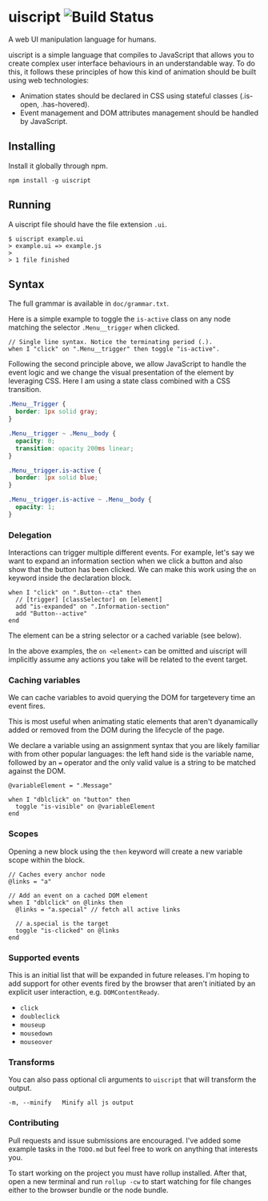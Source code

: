 # uiscript ![Build Status](https://api.travis-ci.org/ConnorAtherton/uiscript.svg)

A web UI manipulation language for humans.

uiscript is a simple language that compiles to JavaScript that allows you to create
complex user interface behaviours in an understandable way. To do this, it follows these
principles of how this kind of animation should be built using web technologies:

- Animation states should be declared in CSS using stateful classes (.is-open, .has-hovered).
- Event management and DOM attributes management should be handled by JavaScript.

## Installing

Install it globally through npm.

```
npm install -g uiscript
```

## Running

A uiscript file should have the file extension `.ui`.

```
$ uiscript example.ui
> example.ui => example.js
>
> 1 file finished
```

## Syntax

The full grammar is available in `doc/grammar.txt`.

Here is a simple example to toggle the `is-active` class on any node matching the selector
`.Menu__trigger` when clicked.

```
// Single line syntax. Notice the terminating period (.).
when I "click" on ".Menu__trigger" then toggle "is-active".
```

Following the second principle above, we allow JavaScript to handle the event logic and we change
the visual presentation of the element by leveraging CSS. Here I am using a state class combined
with a CSS transition.

```css
.Menu__Trigger {
  border: 1px solid gray;
}

.Menu__trigger ~ .Menu__body {
  opacity: 0;
  transition: opacity 200ms linear;
}

.Menu__trigger.is-active {
  border: 1px solid blue;
}

.Menu__trigger.is-active ~ .Menu__body {
  opacity: 1;
}
```

### Delegation

Interactions can trigger multiple different events. For example, let's say we want to expand an
information section when we click a button and also show that the button has been clicked. We can
make this work using the `on` keyword inside the declaration block.

```
when I "click" on ".Button--cta" then
  // [trigger] [classSelector] on [element]
  add "is-expanded" on ".Information-section"
  add "Button--active"
end
```

The element can be a string selector or a cached variable (see below).

In the above examples, the `on <element>` can be omitted and uiscript will implicitly
assume any actions you take will be related to the event target.

### Caching variables

We can cache variables to avoid querying the DOM for targetevery time an event fires.

This is most useful when animating static elements that aren't dyanamically added or removed from
the DOM during the lifecycle of the page.

We declare a variable using an assignment syntax that you are likely familiar with from
other popular languages: the left hand side is the variable name, followed by an `=`
operator and the only valid value is a string to be matched against the DOM.

```
@variableElement = ".Message"

when I "dblclick" on "button" then
  toggle "is-visible" on @variableElement
end
```

### Scopes

Opening a new block using the `then` keyword will create a new variable scope within the block.

```
// Caches every anchor node
@links = "a"

// Add an event on a cached DOM element
when I "dblclick" on @links then
  @links = "a.special" // fetch all active links

  // a.special is the target
  toggle "is-clicked" on @links
end
```

### Supported events

This is an initial list that will be expanded in future releases. I'm hoping to add support
for other events fired by the browser that aren't initiated by an explicit user interaction, e.g.
`DOMContentReady`.

- `click`
- `doubleclick`
- `mouseup`
- `mousedown`
- `mouseover`

### Transforms

You can also pass optional cli arguments to `uiscript` that will transform the output.

```
-m, --minify   Minify all js output
```

### Contributing

Pull requests and issue submissions are encouraged. I've added some example tasks in the `TODO.md`
but feel free to work on anything that interests you.

To start working on the project you must have rollup installed. After that, open a new terminal and
run `rollup -cw` to start watching for file changes either to the browser bundle or the node bundle.



